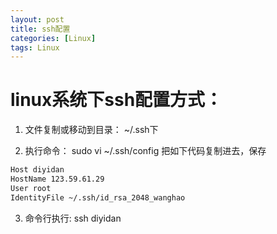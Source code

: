 ```yaml
---
layout: post
title: ssh配置
categories: [Linux]
tags: Linux
---
```


# linux系统下ssh配置方式：

1. 文件复制或移动到目录：
~/.ssh下

2. 执行命令：
sudo vi ~/.ssh/config
把如下代码复制进去，保存
``` bash
Host diyidan
HostName 123.59.61.29
User root
IdentityFile ~/.ssh/id_rsa_2048_wanghao
```

3. 命令行执行:
ssh diyidan
